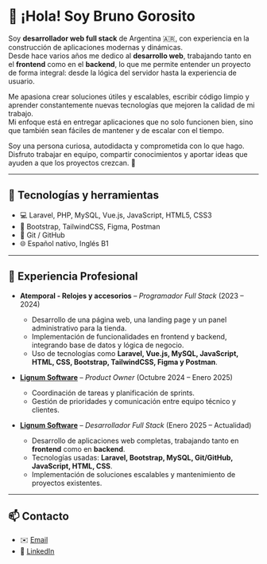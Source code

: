 # 👋 ¡Hola! Soy Bruno Gorosito  

Soy **desarrollador web full stack** de Argentina 🇦🇷, con experiencia en la construcción de aplicaciones modernas y dinámicas.  
Desde hace varios años me dedico al **desarrollo web**, trabajando tanto en el **frontend** como en el **backend**, lo que me permite entender un proyecto de forma integral: desde la lógica del servidor hasta la experiencia de usuario.  

Me apasiona crear soluciones útiles y escalables, escribir código limpio y aprender constantemente nuevas tecnologías que mejoren la calidad de mi trabajo.  
Mi enfoque está en entregar aplicaciones que no solo funcionen bien, sino que también sean fáciles de mantener y de escalar con el tiempo.  

Soy una persona curiosa, autodidacta y comprometida con lo que hago. Disfruto trabajar en equipo, compartir conocimientos y aportar ideas que ayuden a que los proyectos crezcan. 🚀  

---

## 🚀 Tecnologías y herramientas
- 💻 Laravel, PHP, MySQL, Vue.js, JavaScript, HTML5, CSS3
- 🎨 Bootstrap, TailwindCSS, Figma, Postman
- 🔧 Git / GitHub
- 🌐 Español nativo, Inglés B1

---

## 💼 Experiencia Profesional

- **Atemporal - Relojes y accesorios** – *Programador Full Stack* (2023 – 2024)  
  - Desarrollo de una página web, una landing page y un panel administrativo para la tienda.  
  - Implementación de funcionalidades en frontend y backend, integrando base de datos y lógica de negocio.  
  - Uso de tecnologías como **Laravel, Vue.js, MySQL, JavaScript, HTML, CSS, Bootstrap, TailwindCSS, Figma y Postman**.  

- **[Lignum Software](https://lignumsoftware.com.ar/)** – *Product Owner* (Octubre 2024 – Enero 2025)  
  - Coordinación de tareas y planificación de sprints.  
  - Gestión de prioridades y comunicación entre equipo técnico y clientes.  

- **[Lignum Software](https://lignumsoftware.com.ar/)** – *Desarrollador Full Stack* (Enero 2025 – Actualidad)  
  - Desarrollo de aplicaciones web completas, trabajando tanto en **frontend** como en **backend**.  
  - Tecnologías usadas: **Laravel, Bootstrap, MySQL, Git/GitHub, JavaScript, HTML, CSS**.  
  - Implementación de soluciones escalables y mantenimiento de proyectos existentes.

---

## 📫 Contacto
- ✉️ [Email](mailto:gorositobrunoalejandro@gmail.com)  
- 💼 [LinkedIn](https://www.linkedin.com/in/bruno-alejandro-gorosito/)  

